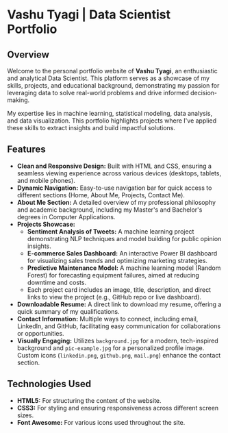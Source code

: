# Vashu Tyagi | Data Scientist Portfolio

[](https://github.com/vashu-tyagi)
[](https://www.google.com/search?q=YOUR_LINKEDIN_PROFILE_URL)

## Overview

Welcome to the personal portfolio website of **Vashu Tyagi**, an enthusiastic and analytical Data Scientist. This platform serves as a showcase of my skills, projects, and educational background, demonstrating my passion for leveraging data to solve real-world problems and drive informed decision-making.

My expertise lies in machine learning, statistical modeling, data analysis, and data visualization. This portfolio highlights projects where I've applied these skills to extract insights and build impactful solutions.

## Features

  * **Clean and Responsive Design:** Built with HTML and CSS, ensuring a seamless viewing experience across various devices (desktops, tablets, and mobile phones).
  * **Dynamic Navigation:** Easy-to-use navigation bar for quick access to different sections (Home, About Me, Projects, Contact Me).
  * **About Me Section:** A detailed overview of my professional philosophy and academic background, including my Master's and Bachelor's degrees in Computer Applications.
  * **Projects Showcase:**
      * **Sentiment Analysis of Tweets:** A machine learning project demonstrating NLP techniques and model building for public opinion insights.
      * **E-commerce Sales Dashboard:** An interactive Power BI dashboard for visualizing sales trends and optimizing marketing strategies.
      * **Predictive Maintenance Model:** A machine learning model (Random Forest) for forecasting equipment failures, aimed at reducing downtime and costs.
      * Each project card includes an image, title, description, and direct links to view the project (e.g., GitHub repo or live dashboard).
  * **Downloadable Resume:** A direct link to download my resume, offering a quick summary of my qualifications.
  * **Contact Information:** Multiple ways to connect, including email, LinkedIn, and GitHub, facilitating easy communication for collaborations or opportunities.
  * **Visually Engaging:** Utilizes `background.jpg` for a modern, tech-inspired background and `pic-example.jpg` for a personalized profile image. Custom icons (`linkedin.png`, `github.png`, `mail.png`) enhance the contact section.

## Technologies Used

  * **HTML5:** For structuring the content of the website.
  * **CSS3:** For styling and ensuring responsiveness across different screen sizes.
  * **Font Awesome:** For various icons used throughout the site.
